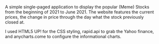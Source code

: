 A simple single-paged application to display the popular (Meme) Stocks from the beginning of 2021 to June 2021. The website features the current prices, the change in price through the day what the stock previously closed at.

I used HTML5 UP! for the CSS styling, rapid.api to grab the Yahoo finance, and anycharts.come to configure the informational charts.
